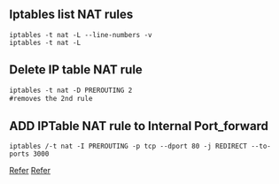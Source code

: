 ## Iptables list NAT rules 
```
iptables -t nat -L --line-numbers -v
iptables -t nat -L
```
## Delete IP table NAT rule
```diff
iptables -t nat -D PREROUTING 2
#removes the 2nd rule
```
## ADD IPTable NAT rule to Internal Port_forward
```
iptables /-t nat -I PREROUTING -p tcp --dport 80 -j REDIRECT --to-ports 3000
```
[Refer](https://unix.stackexchange.com/questions/85932/how-can-i-redirect-outbound-traffic-to-port-80-using-iptables-locally)
[Refer](https://unix.stackexchange.com/questions/487949/iptables-blocking-local-traffic?noredirect=1&lq=1)
